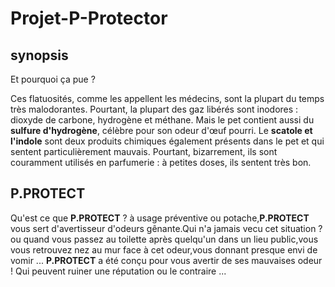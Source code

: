 # Projet-P-Protector

## synopsis

Et pourquoi ça pue ?

Ces flatuosités, comme les appellent les médecins, sont la plupart du temps très malodorantes. Pourtant, la plupart des gaz libérés sont inodores : dioxyde de carbone, hydrogène et méthane. Mais le pet contient aussi du __sulfure d'hydrogène__, célèbre pour son odeur d'œuf pourri. Le __scatole et l'indole__ sont deux produits chimiques également présents dans le pet et qui sentent particulièrement mauvais. Pourtant, bizarrement, ils sont couramment utilisés en parfumerie : à petites doses, ils sentent très bon. 

## P.PROTECT

Qu'est ce que __P.PROTECT__ ? à usage préventive ou potache,__P.PROTECT__ vous sert d'avertisseur d'odeurs gênante.Qui n'a jamais vecu cet situation ? ou quand vous passez au toilette après quelqu'un dans un lieu public,vous vous retrouvez nez au mur face à cet odeur,vous donnant presque envi de vomir ... __P.PROTECT__ a été conçu pour vous avertir de ses mauvaises odeur ! Qui peuvent ruiner une réputation ou le contraire ...

